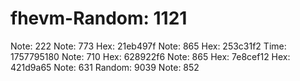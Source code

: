 # fhevm-Random: 1121
Note: 222
Note: 773
Hex: 21eb497f
Note: 865
Hex: 253c31f2
Time: 1757795180
Note: 710
Hex: 628922f6
Note: 865
Hex: 7e8cef12
Hex: 421d9a65
Note: 631
Random: 9039
Note: 852
